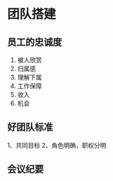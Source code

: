 # 团队搭建

## 员工的忠诚度

1. 被人欣赏
2. 归属感
3. 理解下属
4. 工作保障
5. 收入
6. 机会

## 好团队标准

1、共同目标
2、角色明确，职权分明

## 会议纪要
